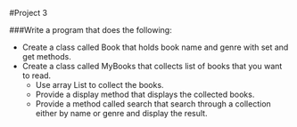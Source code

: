 #Project 3

###Write a program that does the following:

- Create a class called Book that holds book name and genre with set and get methods.
- Create a class called MyBooks that collects list of books that you want to read.
    - Use array List to collect the books.
	- Provide a display method that displays the collected books.
    - Provide a method called search that search through a collection either by name or genre and display the result.
